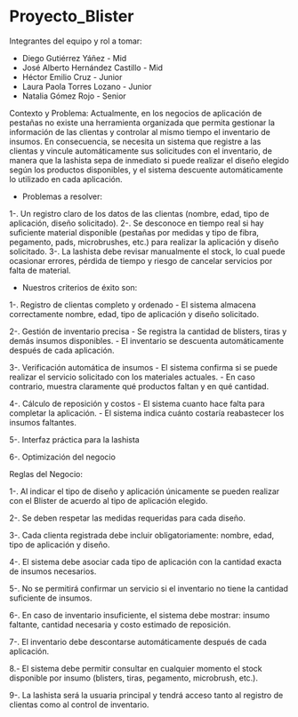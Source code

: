# Proyecto_Blister

Integrantes del equipo y rol a tomar:
- Diego Gutiérrez Yáñez - Mid
- José Alberto Hernández Castillo - Mid
- Héctor Emilio Cruz - Junior
- Laura Paola Torres Lozano - Junior
- Natalia Gómez Rojo - Senior

Contexto y Problema:
Actualmente, en los negocios de aplicación de pestañas no existe una herramienta organizada que permita gestionar la información de las clientas y controlar al mismo tiempo el inventario de insumos. En consecuencia, se necesita un sistema que registre a las clientas y vincule automáticamente sus solicitudes con el inventario, de manera que la lashista sepa de inmediato si puede realizar el diseño elegido según los productos disponibles, y el sistema descuente automáticamente lo utilizado en cada aplicación.

 - Problemas a resolver:

 1-. Un registro claro de los datos de las clientas (nombre, edad, tipo de aplicación, diseño solicitado).
 2-. Se desconoce en tiempo real si hay suficiente material disponible (pestañas por medidas y tipo de fibra, pegamento, pads, microbrushes, etc.) para realizar la aplicación y diseño solicitado.
 3-. La lashista debe revisar manualmente el stock, lo cual puede ocasionar errores, pérdida de tiempo y riesgo de cancelar servicios por falta de material.

 - Nuestros criterios de éxito son: 

 1-. Registro de clientas completo y ordenado
     - El sistema almacena correctamente nombre, edad, tipo de aplicación y diseño solicitado.

 2-. Gestión de inventario precisa
     - Se registra la cantidad de blisters, tiras y demás insumos disponibles.
     - El inventario se descuenta automáticamente después de cada aplicación.

 3-. Verificación automática de insumos
     - El sistema confirma si se puede realizar el servicio solicitado con los materiales actuales.
     - En caso contrario, muestra claramente qué productos faltan y en qué cantidad.

 4-. Cálculo de reposición y costos
     - El sistema cuanto hace falta para completar la aplicación.
     - El sistema indica cuánto costaría reabastecer los insumos faltantes.

 5-. Interfaz práctica para la lashista

 6-. Optimización del negocio

Reglas del Negocio:

1-. Al indicar el tipo de diseño y aplicación únicamente se pueden realizar con el Blister de acuerdo al tipo de aplicación elegido.

2-. Se deben respetar las medidas requeridas para cada diseño.

3-. Cada clienta registrada debe incluir obligatoriamente: nombre, edad, tipo de aplicación y diseño.

4-. El sistema debe asociar cada tipo de aplicación con la cantidad exacta de insumos necesarios.

5-. No se permitirá confirmar un servicio si el inventario no tiene la cantidad suficiente de insumos.

6-. En caso de inventario insuficiente, el sistema debe mostrar: insumo faltante, cantidad necesaria y costo estimado de reposición.

7-. El inventario debe descontarse automáticamente después de cada aplicación.

8.- El sistema debe permitir consultar en cualquier momento el stock disponible por insumo (blisters, tiras, pegamento, microbrush, etc.).

9-. La lashista será la usuaria principal y tendrá acceso tanto al registro de clientas como al control de inventario.



